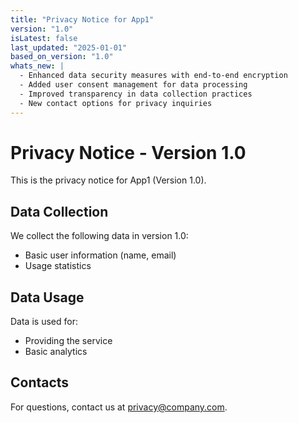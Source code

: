 ```yaml
---
title: "Privacy Notice for App1"
version: "1.0"
isLatest: false
last_updated: "2025-01-01"
based_on_version: "1.0"
whats_new: |
  - Enhanced data security measures with end-to-end encryption
  - Added user consent management for data processing
  - Improved transparency in data collection practices
  - New contact options for privacy inquiries
---
```


# Privacy Notice - Version 1.0

This is the privacy notice for App1 (Version 1.0).

## Data Collection

We collect the following data in version 1.0:
- Basic user information (name, email)
- Usage statistics

## Data Usage

Data is used for:
- Providing the service
- Basic analytics

## Contacts

For questions, contact us at privacy@company.com.

